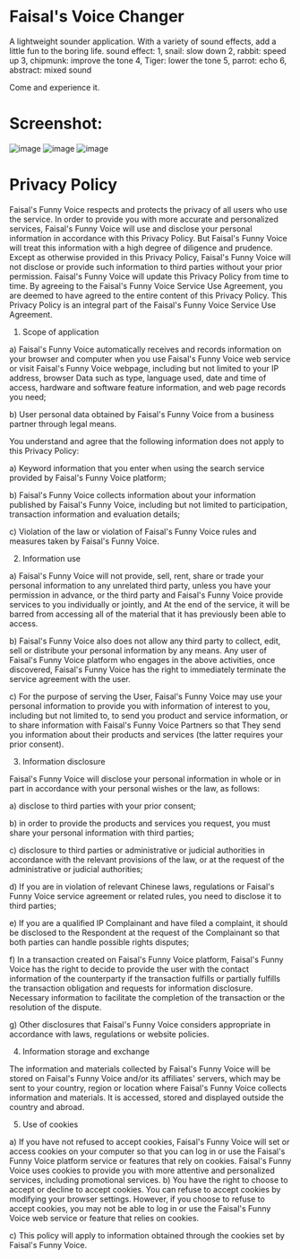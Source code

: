# Faisal's Voice Changer
 
A lightweight sounder application. With a variety of sound effects, add a little fun to the boring life.
sound effect:
1, snail: slow down
2, rabbit: speed up
3, chipmunk: improve the tone
4, Tiger: lower the tone
5, parrot: echo
6, abstract: mixed sound

Come and experience it.

 # Screenshot: 
![image](https://github.com/ttvkenvin/Faisal-s-Funny-Voice/blob/master/sc/1.png)
![image](https://github.com/ttvkenvin/Faisal-s-Funny-Voice/blob/master/sc/2.png)
![image](https://github.com/ttvkenvin/Faisal-s-Funny-Voice/blob/master/sc/3.png)

# Privacy Policy
Faisal's Funny Voice respects and protects the privacy of all users who use the service. In order to provide you with more accurate and personalized services, Faisal's Funny Voice will use and disclose your personal information in accordance with this Privacy Policy. But Faisal's Funny Voice will treat this information with a high degree of diligence and prudence. Except as otherwise provided in this Privacy Policy, Faisal's Funny Voice will not disclose or provide such information to third parties without your prior permission. Faisal's Funny Voice will update this Privacy Policy from time to time. By agreeing to the Faisal's Funny Voice Service Use Agreement, you are deemed to have agreed to the entire content of this Privacy Policy. This Privacy Policy is an integral part of the Faisal's Funny Voice Service Use Agreement.

1. Scope of application

a) Faisal's Funny Voice automatically receives and records information on your browser and computer when you use Faisal's Funny Voice web service or visit Faisal's Funny Voice webpage, including but not limited to your IP address, browser Data such as type, language used, date and time of access, hardware and software feature information, and web page records you need;

b) User personal data obtained by Faisal's Funny Voice from a business partner through legal means.

You understand and agree that the following information does not apply to this Privacy Policy:

a) Keyword information that you enter when using the search service provided by Faisal's Funny Voice platform;

b) Faisal's Funny Voice collects information about your information published by Faisal's Funny Voice, including but not limited to participation, transaction information and evaluation details;

c) Violation of the law or violation of Faisal's Funny Voice rules and measures taken by Faisal's Funny Voice.

2. Information use

a) Faisal's Funny Voice will not provide, sell, rent, share or trade your personal information to any unrelated third party, unless you have your permission in advance, or the third party and Faisal's Funny Voice provide services to you individually or jointly, and At the end of the service, it will be barred from accessing all of the material that it has previously been able to access.

b) Faisal's Funny Voice also does not allow any third party to collect, edit, sell or distribute your personal information by any means. Any user of Faisal's Funny Voice platform who engages in the above activities, once discovered, Faisal's Funny Voice has the right to immediately terminate the service agreement with the user.

c) For the purpose of serving the User, Faisal's Funny Voice may use your personal information to provide you with information of interest to you, including but not limited to, to send you product and service information, or to share information with Faisal's Funny Voice Partners so that They send you information about their products and services (the latter requires your prior consent).

3. Information disclosure

Faisal's Funny Voice will disclose your personal information in whole or in part in accordance with your personal wishes or the law, as follows:

a) disclose to third parties with your prior consent;

b) in order to provide the products and services you request, you must share your personal information with third parties;

c) disclosure to third parties or administrative or judicial authorities in accordance with the relevant provisions of the law, or at the request of the administrative or judicial authorities;

d) If you are in violation of relevant Chinese laws, regulations or Faisal's Funny Voice service agreement or related rules, you need to disclose it to third parties;

e) If you are a qualified IP Complainant and have filed a complaint, it should be disclosed to the Respondent at the request of the Complainant so that both parties can handle possible rights disputes;

f) In a transaction created on Faisal's Funny Voice platform, Faisal's Funny Voice has the right to decide to provide the user with the contact information of the counterparty if the transaction fulfills or partially fulfills the transaction obligation and requests for information disclosure. Necessary information to facilitate the completion of the transaction or the resolution of the dispute.

g) Other disclosures that Faisal's Funny Voice considers appropriate in accordance with laws, regulations or website policies.

4. Information storage and exchange

The information and materials collected by Faisal's Funny Voice will be stored on Faisal's Funny Voice and/or its affiliates' servers, which may be sent to your country, region or location where Faisal's Funny Voice collects information and materials. It is accessed, stored and displayed outside the country and abroad.

5. Use of cookies

a) If you have not refused to accept cookies, Faisal's Funny Voice will set or access cookies on your computer so that you can log in or use the Faisal's Funny Voice platform service or features that rely on cookies. Faisal's Funny Voice uses cookies to provide you with more attentive and personalized services, including promotional services.
b) You have the right to choose to accept or decline to accept cookies. You can refuse to accept cookies by modifying your browser settings. However, if you choose to refuse to accept cookies, you may not be able to log in or use the Faisal's Funny Voice web service or feature that relies on cookies.

c) This policy will apply to information obtained through the cookies set by Faisal's Funny Voice.
